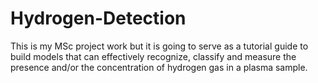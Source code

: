 # Hydrogen-Detection
This is my MSc project work but it is going to serve as a tutorial guide to build models that can effectively recognize, classify and measure the presence and/or the concentration of hydrogen gas in a plasma sample.
